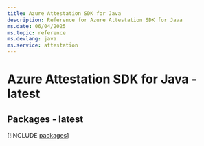 ```yaml
---
title: Azure Attestation SDK for Java
description: Reference for Azure Attestation SDK for Java
ms.date: 06/04/2025
ms.topic: reference
ms.devlang: java
ms.service: attestation
---
```

# Azure Attestation SDK for Java - latest
## Packages - latest
[!INCLUDE [packages](attestation-index.md)]